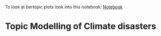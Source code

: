 To look at bertopic plots look into this notebook: [Notebook](https://www.kaggle.com/ritikjain00/topic-modelling-of-climate-disasters/notebook)

#                   Topic Modelling of Climate disasters

